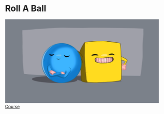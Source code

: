 # Roll A Ball
![Alt text](Image/Introduce.png)
[Course](https://learn.unity.com/project/roll-a-ball?uv=2019.4)
